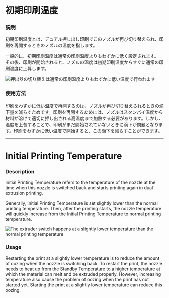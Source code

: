 初期印刷温度
====
### **説明**
初期印刷温度とは、デュアル押し出し印刷でこのノズルが再び切り替えられ、印刷を再開するときのノズルの温度を指します。

一般的に、初期印刷温度は通常の印刷温度よりもわずかに低く設定されます。
その後、印刷が開始されると、ノズルの温度は初期印刷温度からすぐに通常の印刷温度に上昇します。

![押出器の切り替えは通常の印刷温度よりもわずかに低い温度で行われます](../images/temperature_regulation.svg)

### **使用方法**
印刷をわずかに低い温度で再開するのは、ノズルが再び切り替えられるときの滴下量を減らすためです。印刷を再開するためには、ノズルはスタンバイ温度から材料が溶けて適切に押し出される高温度まで加熱する必要があります。しかし、温度を上昔することで、印刷がまだ開始されていないときに滴下が問題となります。印刷をわずかに低い温度で開始すると、この滴下を減らすことができます。

---

Initial Printing Temperature
====
### **Description**
Initial Printing Temperature refers to the temperature of the nozzle at the time when this nozzle is switched back and starts printing again in dual extrusion printing.

Generally, Initial Printing Temperature is set slightly lower than the normal printing temperature.
Then, after the printing starts, the nozzle temperature will quickly increase from the Initial Printing Temperature to normal printing temperature.

![The extruder switch happens at a slightly lower temperature than the normal printing temperature](../images/temperature_regulation.svg)

### **Usage**
Restarting the print at a slightly lower temperature is to reduce the amount of oozing when the nozzle is switching back. To restart the print, the nozzle needs to heat up from the Standby Temperature to a higher temperature at which the material can melt and be extruded properly. However, increasing temperature also cause the problem of oozing when the print has not started yet. Starting the print at a slightly lower temperature can reduce this oozing.